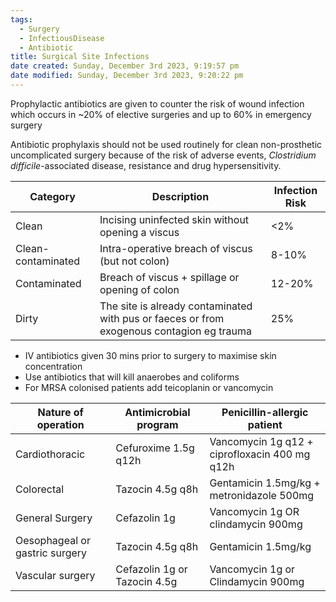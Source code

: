 ```yaml
---
tags:
  - Surgery
  - InfectiousDisease
  - Antibiotic
title: Surgical Site Infections
date created: Sunday, December 3rd 2023, 9:19:57 pm
date modified: Sunday, December 3rd 2023, 9:20:22 pm
---
```

Prophylactic antibiotics are given to counter the risk of wound infection which occurs in ~20% of elective surgeries and up to 60% in emergency surgery  

Antibiotic prophylaxis should not be used routinely for clean non-prosthetic uncomplicated surgery because of the risk of adverse events, _Clostridium difficile_-associated disease, resistance and drug hypersensitivity.

| Category           | Description                                                                               | Infection Risk |
| ------------------ | ----------------------------------------------------------------------------------------- | -------------- |
| Clean              | Incising uninfected skin without opening a viscus                                         | <2%            |
| Clean-contaminated | Intra-operative breach of viscus (but not colon)                                          | 8-10%          |
| Contaminated       | Breach of viscus + spillage or opening of colon                                           | 12-20%         |
| Dirty              | The site is already contaminated with pus or faeces or from exogenous contagion eg trauma | 25%               |

- IV antibiotics given 30 mins prior to surgery to maximise skin concentration
- Use antibiotics that will kill anaerobes and coliforms 
- For MRSA colonised patients add teicoplanin or vancomycin  

| Nature of operation            | Antimicrobial program        | Penicillin-allergic patient                   |
| ------------------------------ | ---------------------------- | --------------------------------------------- |
| Cardiothoracic                 | Cefuroxime 1.5g q12h         | Vancomycin 1g q12 + ciprofloxacin 400 mg q12h |
| Colorectal                     | Tazocin 4.5g q8h             | Gentamicin 1.5mg/kg + metronidazole 500mg     |
| General Surgery                | Cefazolin 1g                 | Vancomycin 1g OR clindamycin 900mg            |
| Oesophageal or gastric surgery | Tazocin 4.5g q8h             | Gentamicin 1.5mg/kg                           |
| Vascular surgery               | Cefazolin 1g or Tazocin 4.5g | Vancomycin 1g or Clindamycin 900mg                                              |
